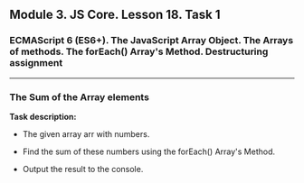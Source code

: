 ## Module 3. JS Core. Lesson 18. Task 1

### ECMAScript 6 (ES6+). The JavaScript Array Object. The Arrays of methods. The forEach() Array's Method. Destructuring assignment
***

### The Sum of the Array elements

**Task description:**

- The given array arr with numbers.

- Find the sum of these numbers using the forEach() Array's Method.

- Output the result to the console.
